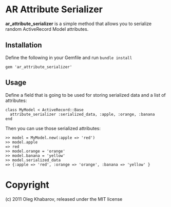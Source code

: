 AR Attribute Serializer
=======================

**ar_attribute_serializer** is a simple method that allows you to serialize random ActiveRecord Model attributes.

Installation
------------
Define the following in your Gemfile and run `bundle install`
    
    gem 'ar_attribute_serializer'
    
Usage
-----
Define a field that is going to be used for storing serialized data and a list of attributes:
    
    class MyModel < ActiveRecord::Base
      attribute_serializer :serialized_data, :apple, :orange, :banana
    end
    
Then you can use those serialized attributes:
    
    >> model = MyModel.new(:apple => 'red')
    >> model.apple
    => red
    >> model.orange = 'orange'
    >> model.banana = 'yellow'
    >> model.serialized_data
    => {:apple => 'red', :orange => 'orange', :banana => 'yellow' }
    
Copyright
=========
(c) 2011 Oleg Khabarov, released under the MIT license
